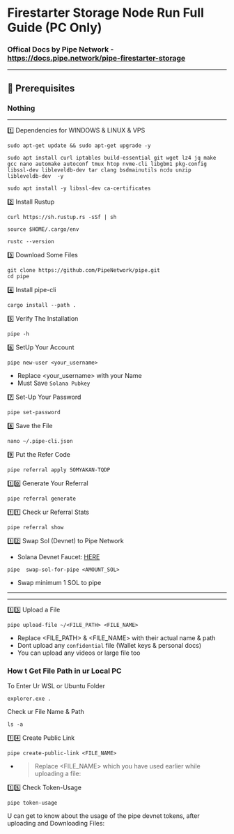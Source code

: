 # Firestarter Storage Node Run Full Guide (PC Only)

### Offical Docs by Pipe Network - https://docs.pipe.network/pipe-firestarter-storage

----

## 🧰 Prerequisites
	
### Nothing

----

1️⃣ Dependencies for WINDOWS & LINUX & VPS
```
sudo apt-get update && sudo apt-get upgrade -y
```
```
sudo apt install curl iptables build-essential git wget lz4 jq make gcc nano automake autoconf tmux htop nvme-cli libgbm1 pkg-config libssl-dev libleveldb-dev tar clang bsdmainutils ncdu unzip libleveldb-dev  -y
```
```
sudo apt install -y libssl-dev ca-certificates
```

2️⃣ Install Rustup
```
curl https://sh.rustup.rs -sSf | sh
```
```
source $HOME/.cargo/env
```
```
rustc --version
```

3️⃣ Download Some Files
```
git clone https://github.com/PipeNetwork/pipe.git
cd pipe
```

4️⃣ Install pipe-cli
```
cargo install --path .
```

5️⃣ Verify The Installation
```
pipe -h
```

6️⃣ SetUp Your Account
```
pipe new-user <your_username>
```

- Replace <your_username> with your Name
- Must Save `Solana Pubkey`

7️⃣ Set-Up Your Password
```
pipe set-password
```

8️⃣ Save the File
```
nano ~/.pipe-cli.json
```

9️⃣ Put the Refer Code
```
pipe referral apply SOMYAKAN-TQDP
```

1️⃣0️⃣ Generate Your Referral
```
pipe referral generate
```

1️⃣1️⃣ Check ur Referral Stats
```
pipe referral show
```

1️⃣2️⃣ Swap Sol (Devnet) to Pipe Network

* Solana Devnet Faucet: [HERE](https://faucet.solana.com/)

```
pipe  swap-sol-for-pipe <AMOUNT_SOL>
```

- Swap minimum 1 SOL to pipe

---
---

1️⃣3️⃣ Upload a File

```
pipe upload-file ~/<FILE_PATH> <FILE_NAME>
```

* Replace <FILE_PATH> & <FILE_NAME> with their actual name & path
* Dont upload any `confidential` file (Wallet keys & personal docs)
* You can upload any videos or large file too

### How t Get File Path in ur Local PC

To Enter Ur WSL or Ubuntu Folder
```
explorer.exe .
```
Check ur File Name & Path
```
ls -a
```

1️⃣4️⃣ Create Public Link
```
pipe create-public-link <FILE_NAME>
```

* >Replace <FILE_NAME> which you have used earlier while uploading a file:

1️⃣5️⃣ Check Token-Usage
```
pipe token-usage
```

U can get to know about the usage of the pipe devnet tokens, after uploading and Downloading Files:
